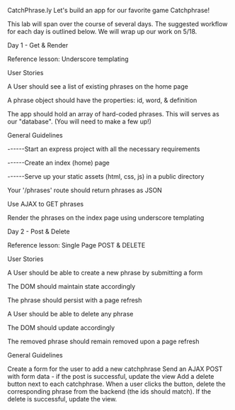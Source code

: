 CatchPhrase.ly
Let's build an app for our favorite game Catchphrase!

This lab will span over the course of several days. The suggested workflow for each day is outlined below. We will wrap up our work on 5/18.

Day 1 - Get & Render

Reference lesson: Underscore templating

User Stories

A User should see a list of existing phrases on the home page

A phrase object should have the properties: id, word, & definition

The app should hold an array of hard-coded phrases. This will serves as our "database". (You will need to make a few up!)

General Guidelines

------Start an express project with all the necessary requirements

------Create an index (home) page

------Serve up your static assets (html, css, js) in a public directory

Your '/phrases' route should return phrases as JSON

Use AJAX to GET phrases

Render the phrases on the index page using underscore templating









Day 2 - Post & Delete

Reference lesson: Single Page POST & DELETE

User Stories

A User should be able to create a new phrase by submitting a form

The DOM should maintain state accordingly

The phrase should persist with a page refresh

A User should be able to delete any phrase

The DOM should update accordingly

The removed phrase should remain removed upon a page refresh

General Guidelines

Create a form for the user to add a new catchphrase
Send an AJAX POST with form data - if the post is successful, update the view
Add a delete button next to each catchphrase. When a user clicks the button, delete the corresponding phrase from the backend (the ids should match). If the delete is successful, update the view.
